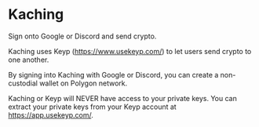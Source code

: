 # Kaching

Sign onto Google or Discord and send crypto.

Kaching uses Keyp (https://www.usekeyp.com/) to let users send crypto to one another.

By signing into Kaching with Google or Discord, you can create a non-custodial wallet on Polygon network.

Kaching or Keyp will NEVER have access to your private keys. You can extract your private keys from your Keyp account at https://app.usekeyp.com/.
